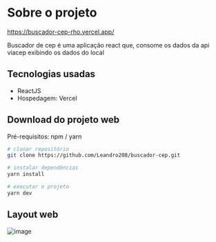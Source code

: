 # Sobre o projeto

https://buscador-cep-rho.vercel.app/

Buscador de cep é uma aplicação react que, consome os dados da api viacep exibindo os dados do local

## Tecnologias usadas
- ReactJS
- Hospedagem: Vercel

## Download do projeto web
Pré-requisitos: npm / yarn

```bash
# clonar repositório
git clone https://github.com/Leandro208/buscador-cep.git

# instalar dependências
yarn install

# executar o projeto
yarn dev
```
## Layout web

![image](https://user-images.githubusercontent.com/81039247/201093158-4c6073f4-4c43-41d7-a9ab-d3c189cdd8af.png)
